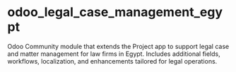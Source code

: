 # odoo_legal_case_management_egypt
Odoo Community module that extends the Project app to support legal case and matter management for law firms in Egypt. Includes additional fields, workflows, localization, and enhancements tailored for legal operations.
